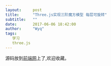 ```yaml
---
layout:     post
title:      "Three.js实现三阶魔方模型 每层可旋转"
subtitle:   ""
date:       2017-06-06 18:42:00
author:     "Wyq"
tags:
   学习 
   three.js
---
```



        
源码放到[前端网](http://www.qdfuns.com/notes/39886/587f58b428949862ee9e63a2691a5f31.html)上了,欢迎收藏。